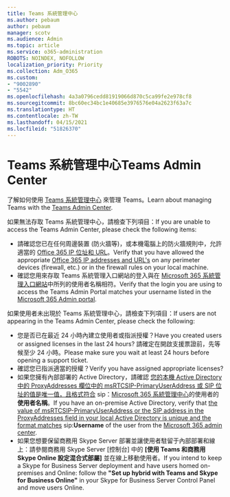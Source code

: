 ```yaml
---
title: Teams 系統管理中心
ms.author: pebaum
author: pebaum
manager: scotv
ms.audience: Admin
ms.topic: article
ms.service: o365-administration
ROBOTS: NOINDEX, NOFOLLOW
localization_priority: Priority
ms.collection: Adm_O365
ms.custom:
- "9002890"
- "5542"
ms.openlocfilehash: 4a3a0796cedd81919066d870c5ca99fe2e978cf8
ms.sourcegitcommit: 8bc60ec34bc1e40685e3976576e04a2623f63a7c
ms.translationtype: HT
ms.contentlocale: zh-TW
ms.lasthandoff: 04/15/2021
ms.locfileid: "51826370"
---
```

# <a name="teams-admin-center"></a><span data-ttu-id="f4d90-102">Teams 系統管理中心</span><span class="sxs-lookup"><span data-stu-id="f4d90-102">Teams Admin Center</span></span>

<span data-ttu-id="f4d90-103">了解如何使用 [Teams 系統管理中心](https://docs.microsoft.com/microsoftteams/manage-teams-skypeforbusiness-admin-center) 來管理 Teams。</span><span class="sxs-lookup"><span data-stu-id="f4d90-103">Learn about managing Teams with the [Teams Admin Center](https://docs.microsoft.com/microsoftteams/manage-teams-skypeforbusiness-admin-center).</span></span>

<span data-ttu-id="f4d90-104">如果無法存取 Teams 系統管理中心，請檢查下列項目：</span><span class="sxs-lookup"><span data-stu-id="f4d90-104">If you are unable to access the Teams Admin Center, please check the following items:</span></span>

- <span data-ttu-id="f4d90-105">請確認您已在任何周邊裝置 (防火牆等)，或本機電腦上的防火牆規則中，允許適當的 [Office 365 IP 位址和 URL](https://docs.microsoft.com/Office365/Enterprise/office-365-ip-web-service)。</span><span class="sxs-lookup"><span data-stu-id="f4d90-105">Verify that you have allowed the appropriate [Office 365 IP addresses and URL's](https://docs.microsoft.com/Office365/Enterprise/office-365-ip-web-service) on any perimeter devices (firewall, etc.) or in the firewall rules on your local machine.</span></span>
- <span data-ttu-id="f4d90-106">確認您用來存取 Teams 系統管理入口網站的登入與在 [Microsoft 365 系統管理入口網站](https://admin.microsoft.com/Adminportal/Home?source=applauncher#/users)中所列的使用者名稱相符。</span><span class="sxs-lookup"><span data-stu-id="f4d90-106">Verify that the login you are using to access the Teams Admin Portal matches your username listed in the [Microsoft 365 Admin portal](https://admin.microsoft.com/Adminportal/Home?source=applauncher#/users).</span></span>

<span data-ttu-id="f4d90-107">如果使用者未出現於 Teams 系統管理中心，請檢查下列項目：</span><span class="sxs-lookup"><span data-stu-id="f4d90-107">If users are not appearing in the Teams Admin Center, please check the following:</span></span>

- <span data-ttu-id="f4d90-108">您是否已在最近 24 小時內建立使用者或指派授權？</span><span class="sxs-lookup"><span data-stu-id="f4d90-108">Have you created users or assigned licenses in the last 24 hours?</span></span> <span data-ttu-id="f4d90-109">請確定在開啟支援票證前，先等候至少 24 小時。</span><span class="sxs-lookup"><span data-stu-id="f4d90-109">Please make sure you wait at least 24 hours before opening a support ticket.</span></span>
- <span data-ttu-id="f4d90-110">確認您已指派適當的授權？</span><span class="sxs-lookup"><span data-stu-id="f4d90-110">Verify you have assigned appropriate licenses?</span></span>
- <span data-ttu-id="f4d90-111">如果您擁有內部部署的 Active Directory，請確認 [您的本機 Active Directory 中的 ProxyAddresses 欄位中的 msRTCSIP-PrimaryUserAddress 或 SIP 位址的值是唯一值，且格式符合](https://docs.microsoft.com/skypeforbusiness/troubleshoot/online-configuration/msrtcsip-primaryuseraddress-proxyaddaddress) sip：[Microsoft 365 系統管理中心](https://admin.microsoft.com/Adminportal/Home?source=applauncher#/users)的使用者的 **使用者名稱**。</span><span class="sxs-lookup"><span data-stu-id="f4d90-111">If you have an on-premise Active Directory, verify that [the value of msRTCSIP-PrimaryUserAddress or the SIP address in the ProxyAddresses field in your local Active Directory is unique and the format matches](https://docs.microsoft.com/skypeforbusiness/troubleshoot/online-configuration/msrtcsip-primaryuseraddress-proxyaddaddress) sip:**Username** of the user from the [Microsoft 365 admin center](https://admin.microsoft.com/Adminportal/Home?source=applauncher#/users).</span></span>
- <span data-ttu-id="f4d90-112">如果您想要保留商務用 Skype Server 部署並讓使用者駐留于內部部署和線上：請參閱商務用 Skype Server [控制台] 中的 **[使用 Teams 和商務用 Skype Online 設定混合式部屬]** 並在線上移動使用者。</span><span class="sxs-lookup"><span data-stu-id="f4d90-112">If you intend to keep a Skype for Business Server deployment and have users homed on-premises and Online: follow the **"Set up hybrid with Teams and Skype for Business Online"** in your Skype for Business Server Control Panel and move users Online.</span></span>
